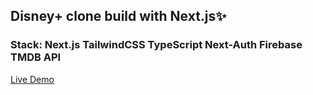 ## Disney+ clone build with Next.js✨

### Stack: Next.js TailwindCSS TypeScript Next-Auth Firebase TMDB API

[Live Demo](https://disney-tawny.vercel.app/)
